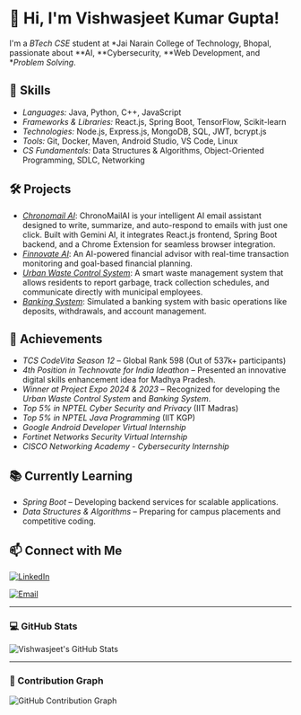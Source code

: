 # 👋 Hi, I'm Vishwasjeet Kumar Gupta!

I'm a *BTech CSE* student at *Jai Narain College of Technology, Bhopal, passionate about **AI, **Cybersecurity, **Web Development, and **Problem Solving*.

## 🔧 Skills
- *Languages:* Java, Python, C++, JavaScript
- *Frameworks & Libraries:* React.js, Spring Boot, TensorFlow, Scikit-learn
- *Technologies:* Node.js, Express.js, MongoDB, SQL, JWT, bcrypt.js
- *Tools:* Git, Docker, Maven, Android Studio, VS Code, Linux
- *CS Fundamentals:* Data Structures & Algorithms, Object-Oriented Programming, SDLC, Networking

## 🛠 Projects
- *[Chronomail AI](https://github.com/vishwas7782/ChronoMailAI)*: ChronoMailAI is your intelligent AI email assistant designed to write, summarize, and auto-respond to emails with just one click. Built with Gemini AI, it integrates React.js frontend, Spring Boot backend, and a Chrome Extension for seamless browser integration.
- *[Finnovate AI](https://github.com/vishwas7782/finnovate-ai)*: An AI-powered financial advisor with real-time transaction monitoring and goal-based financial planning.
- *[Urban Waste Control System](https://github.com/vishwas7782/urban-waste-control-system)*: A smart waste management system that allows residents to report garbage, track collection schedules, and communicate directly with municipal employees.
- *[Banking System](https://github.com/vishwas7782/banking-system)*: Simulated a banking system with basic operations like deposits, withdrawals, and account management.

## 🚀 Achievements
- *TCS CodeVita Season 12* – Global Rank 598 (Out of 537k+ participants)  
- *4th Position in Technovate for India Ideathon* – Presented an innovative digital skills enhancement idea for Madhya Pradesh.
- *Winner at Project Expo 2024 & 2023* – Recognized for developing the *Urban Waste Control System* and *Banking System*.
- *Top 5% in NPTEL Cyber Security and Privacy* (IIT Madras)  
- *Top 5% in NPTEL Java Programming* (IIT KGP)  
- *Google Android Developer Virtual Internship*  
- *Fortinet Networks Security Virtual Internship*  
- *CISCO Networking Academy - Cybersecurity Internship*

## 📚 Currently Learning
- *Spring Boot* – Developing backend services for scalable applications.
- *Data Structures & Algorithms* – Preparing for campus placements and competitive coding.

## 📫 Connect with Me
[![LinkedIn](https://img.shields.io/badge/LinkedIn-Connect-blue?style=for-the-badge&logo=linkedin)](https://www.linkedin.com/in/vishwasjeet-kumar-gupta-62814018a/)  

[![Email](https://img.shields.io/badge/Email-vishwas7782@gmail.com-red?style=for-the-badge&logo=gmail)](mailto:vishwas7782@gmail.com)

---

### 💻 GitHub Stats
![Vishwasjeet's GitHub Stats](https://github-readme-stats.vercel.app/api?username=vishwas7782&show_icons=true&hide_title=true)

---

### 🌱 Contribution Graph
![GitHub Contribution Graph](http://github-profile-summary-cards.vercel.app/api/cards/profile-details?username=vishwas7782&theme=blue_green)
